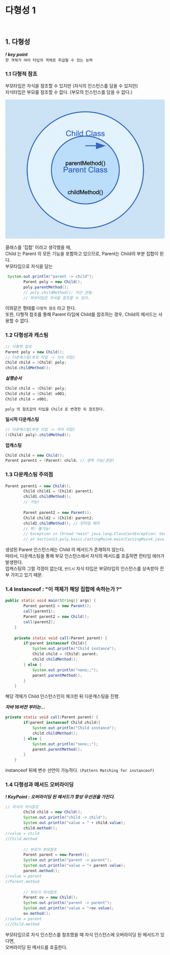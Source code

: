 # 다형성 1
<br>

## 1. 다형성
***! key point***
<br>`한 객체가 여러 타입의 객체로 취급될 수 있는 능력`

### 1.1 다형적 참조
부모타입은 자식을 참조할 수 있지만 (자식의 인스턴스를 담을 수 있지만) <br>
자식타입은 부모를 참조할 수 없다. (부모의 인스턴스를 담을 수 없다.)


![img.png](img.png)

클래스를 '집합' 이라고 생각했을 때,<br>
Child 는 Parent 의 모든 기능을 포함하고 있으므로, Parent는 Child의 부분 집합이 된다. <br>
부모타입으로 자식을 담는 

```java
 System.out.println("parent -> child");
        Parent poly = new Child();
        poly.parentMethod();
        // poly.childMethod(); 이건 안됨.
        // 부모타입은 자식을 참조할 수 있다.
```

이와같은 형태를 `다형적 참조` 라고 한다. <br>
또한, 다형적 참조를 통해 Parent 타입에 Child를 참조하는 경우, Child의 메서드는 사용할 수 없다.<br>


### 1.2 다형성과 캐스팅
```java
// 다형적 참조
Parent poly = new Child();
// 다운캐스팅(부모 타입 -> 자식 타입)
Child child = (Child) poly;
child.childMethod();
```

***실행순서***
```java
Child child = (Child) poly;
Child child = (Child) x001;
Child child = x001;
```

`poly 의 참조값의 타입을 Child 로 변경한 뒤 참조한다.`



**일시적 다운캐스팅**
```java
// 다운캐스팅(부모 타입 -> 자식 타입)
((Child) poly).childMethod();
```

**업캐스팅**
```java
Child child = new Child();
Parent parent1 = (Parent) child; // 생략 가능(권장)
```



### 1.3 다운캐스팅 주의점

```java
Parent parent1 = new Child();
        Child child1 = (Child) parent1;
        child1.childMethod();
        // 가능!
        
        Parent parent2 = new Parent();
        Child child2 = (Child) parent2;
        child2.childMethod(); // 런타임 에러
        // 헉! 불가능!
        // Exception in thread "main" java.lang.ClassCastException: Section11.poly.basic.Parent incompatible with Section11.poly.basic.Child
        // at Section11.poly.basic.CastingMain4.main(CastingMain4.java:11)
```
생성된 Parent 인스턴스에는 Child 의 메서드가 존재하지 않는다. <br>
따라서, 다운캐스팅을 통해 부모 인스턴스에서 자식의 메서드를 호출하면 런타임 에러가 발생한다.<br>
업캐스팅의 그럴 걱정이 없는데, `반드시` 자식 타입은 부모타입의 인스턴스를 상속받아 전부 가지고 있기 때문.


### 1.4 Instanceof : "이 객체가 해당 집합에 속하는가 ?"
```java
public static void main(String[] args) {
        Parent parent1 = new Parent();
        call(parent1);
        Parent parent2 = new Child();
        call(parent2);
    }

    private static void call(Parent parent) {
        if(parent instanceof Child){
            System.out.println("Child instance");
            Child child = (Child) parent;
            child.childMethod();
        } else {
            System.out.println("nono;;");
            parent.parentMethod();
        }
    }
```
해당 객체가 Child 인스턴스인지 체크한 뒤 다운캐스팅을 진행.

***자바 16버전 부터는...***
```java
private static void call(Parent parent) {
        if(parent instanceof Child child){
            System.out.println("Child instance");
            child.childMethod();
        } else {
            System.out.println("nono;;");
            parent.parentMethod();
        }
    }
```
instanceof 뒤에 변수 선언이 가능하다. `(Pattern Matching for instanceof)`


### 1.4 다형성과 메서드 오버라이딩
***! KeyPoint : 오버라이딩 된 메서드가 항상 우선권을 가진다.***

```java
// 자식이 자식참조
        Child child = new Child();
        System.out.println("child -> child");
        System.out.println("value = " + child.value);
        child.method();
//value = child
//Child.method

        // 부모가 부모참조
        Parent parent = new Parent();
        System.out.println("parent -> parent");
        System.out.println("value = "+ parent.value);
        parent.method();
//value = parent
//Parent.method

        // 부모가 자식참조
        Parent ov = new Child();
        System.out.println("parent -> parent");
        System.out.println("value = "+ov.value);
        ov.method();
//value = parent
///Child.method
```

부모타입으로 자식 인스턴스를 참조했을 때 자식 인스턴스에 오버라이딩 된 메서드가 있다면,<br>
오버라이딩 된 메서드를 호출한다.
